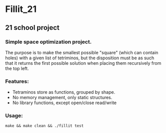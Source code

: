 # Fillit_21
## 21 school project

### Simple space optimization project.

The purpose is to make the smallest possible "square" (which can contain holes)
with a given list of tetriminos, but the disposition must be as such that it
returns the first possible solution when placing them recursively from the top left.

### Features:
- Tetraminos store as functions, grouped by shape.
- No memory management, only static structures.
- No library functions, except open/close read/write

### Usage:

	make && make clean && ./fillit test
